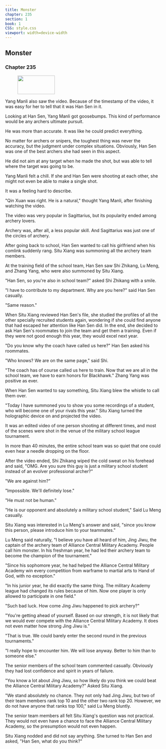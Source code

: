 ```yaml
---
title: Monster
chapter: 235
section: 1
book: 1
CSS: style.css
viewport: width=device-width
---
```


## Monster

### Chapter 235

<figure>
	<img src="../Images/gem.gif" alt="" id="gem" width="120" height="60" />
</figure>

Yang Manli also saw the video. Because of the timestamp of the video, it was easy for her to tell that it was Han Sen in it.

Looking at Han Sen, Yang Manli got goosebumps. This kind of performance would be any archers ultimate pursuit.

He was more than accurate. It was like he could predict everything.

No matter for archers or snipers, the toughest thing was never the accuracy, but the judgment under complex situations. Obviously, Han Sen was one of the best archers she had seen in this aspect.

He did not aim at any target when he made the shot, but was able to tell where the target was going to be.

Yang Manli felt a chill. If she and Han Sen were shooting at each other, she might not even be able to make a single shot.

It was a feeling hard to describe.

"Qin Xuan was right. He is a natural," thought Yang Manli, after finishing watching the video.

The video was very popular in Sagittarius, but its popularity ended among archery lovers.

Archery was, after all, a less popular skill. And Sagittarius was just one of the circles of archery.

After going back to school, Han Sen wanted to call his girlfriend when his comlink suddenly rang. Situ Xiang was summoning all the archery team members.

At the training field of the school team, Han Sen saw Shi Zhikang, Lu Meng, and Zhang Yang, who were also summoned by Situ Xiang.

"Han Sen, so you're also in school team?" asked Shi Zhikang with a smile.

"I have to contribute to my department. Why are you here?" said Han Sen casually.

"Same reason."

When Situ Xiang reviewed Han Sen's file, she studied the profiles of all the other specially recruited students again, wondering if she could find anyone that had escaped her attention like Han Sen did. In the end, she decided to ask Han Sen's roommates to join the team and get them a training. Even if they were not good enough this year, they would excel next year.

"Do you know why the coach have called us here?" Han Sen asked his roommates.

"Who knows? We are on the same page," said Shi.

"The coach has of course called us here to train. Now that we are all in the school team, we have to earn honors for Blackhawk." Zhang Yang was positive as ever.

When Han Sen wanted to say something, Situ Xiang blew the whistle to call them over.

"Today I have summoned you to show you some recordings of a student, who will become one of your rivals this year." Situ Xiang turned the holographic device on and projected the video.

It was an edited video of one person shooting at different times, and most of the scenes were shot in the venue of the military school league tournament.

In more than 40 minutes, the entire school team was so quiet that one could even hear a needle dropping on the floor.

After the video ended, Shi Zhikang wiped the cold sweat on his forehead and said, "OMG. Are you sure this guy is just a military school student instead of an evolver professional archer?"

"We are against him?"

"Impossible. We'll definitely lose."

"He must not be human."

"He is our opponent and absolutely a military school student," Said Lu Meng casually.

Situ Xiang was interested in Lu Meng's answer and said, "since you know this person, please introduce him to your teammates."

Lu Meng said naturally, "I believe you have all heard of him, Jing Jiwu, the captain of the archery team of Alliance Central Military Academy. People call him monster. In his freshman year, he had led their archery team to become the champion of the tournament."

"Since his sophomore year, he had helped the Alliance Central Military Academy win every competition from warframe to martial arts to Hand of God, with no exception."

"In his junior year, he did exactly the same thing. The military Academy league had changed its rules because of him. Now one player is only allowed to participate in one field."

"Such bad luck. How come Jing Jiwu happened to pick archery?"

"You're getting ahead of yourself. Based on our strength, it is not likely that we would ever compete with the Alliance Central Military Academy. It does not even matter how strong Jing Jiwu is."

"That is true. We could barely enter the second round in the previous tournaments."

"I really hope to encounter him. We will lose anyway. Better to him than to someone else."

The senior members of the school team commented casually. Obviously they had lost confidence and spirit in years of failure.

"You know a lot about Jing Jiwu, so how likely do you think we could beat the Alliance Central Military Academy?" Asked Situ Xiang.

"We stand absolutely no chance. They not only had Jing Jiwu, but two of their team members rank top 10 and the other two rank top 20. However, we do not have anyone that ranks top 100," said Lu Meng bluntly.

The senior team members all felt Situ Xiang's question was not practical. They would not even have a chance to face the Alliance Central Military Academy, so the presumption would not even happen.

Situ Xiang nodded and did not say anything. She turned to Han Sen and asked, "Han Sen, what do you think?"